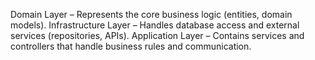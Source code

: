 Domain Layer – Represents the core business logic (entities, domain models).
Infrastructure Layer – Handles database access and external services (repositories, APIs).
Application Layer – Contains services and controllers that handle business rules and communication.
